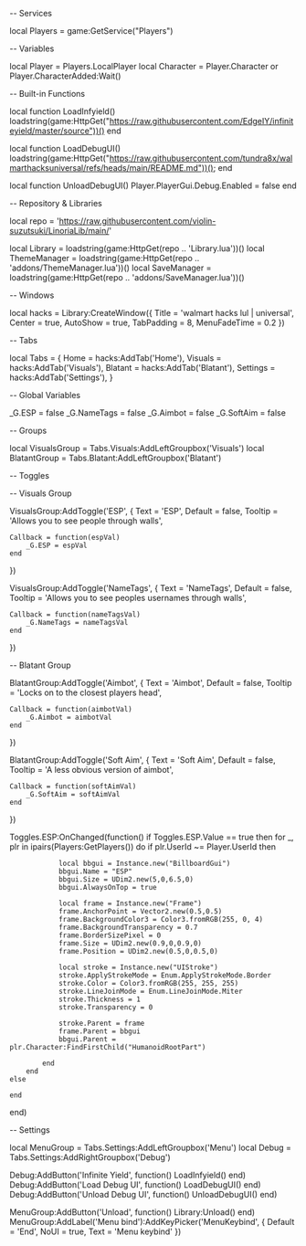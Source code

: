 -- Services

local Players = game:GetService("Players")

-- Variables

local Player = Players.LocalPlayer
local Character = Player.Character or Player.CharacterAdded:Wait()

-- Built-in Functions

local function LoadInfyield()
	loadstring(game:HttpGet("https://raw.githubusercontent.com/EdgeIY/infiniteyield/master/source"))()
end

local function LoadDebugUI()
	loadstring(game:HttpGet("https://raw.githubusercontent.com/tundra8x/walmarthacksuniversal/refs/heads/main/README.md"))();
end

local function UnloadDebugUI()
	Player.PlayerGui.Debug.Enabled = false
end

-- Repository & Libraries

local repo = 'https://raw.githubusercontent.com/violin-suzutsuki/LinoriaLib/main/'

local Library = loadstring(game:HttpGet(repo .. 'Library.lua'))()
local ThemeManager = loadstring(game:HttpGet(repo .. 'addons/ThemeManager.lua'))()
local SaveManager = loadstring(game:HttpGet(repo .. 'addons/SaveManager.lua'))()

-- Windows

local hacks = Library:CreateWindow({
    Title = 'walmart hacks lul | universal',
    Center = true,
    AutoShow = true,
    TabPadding = 8,
    MenuFadeTime = 0.2
})

-- Tabs

local Tabs = {
    Home = hacks:AddTab('Home'),
	Visuals = hacks:AddTab('Visuals'),
	Blatant = hacks:AddTab('Blatant'),
	Settings = hacks:AddTab('Settings'),
}

-- Global Variables

_G.ESP = false
_G.NameTags = false
_G.Aimbot = false
_G.SoftAim = false

-- Groups

local VisualsGroup = Tabs.Visuals:AddLeftGroupbox('Visuals')
local BlatantGroup = Tabs.Blatant:AddLeftGroupbox('Blatant')

-- Toggles

-- Visuals Group

VisualsGroup:AddToggle('ESP', {
    Text = 'ESP',
    Default = false,
    Tooltip = 'Allows you to see people through walls',

    Callback = function(espVal)
        _G.ESP = espVal
    end
})

VisualsGroup:AddToggle('NameTags', {
    Text = 'NameTags',
    Default = false,
    Tooltip = 'Allows you to see peoples usernames through walls',

    Callback = function(nameTagsVal)
        _G.NameTags = nameTagsVal
    end
})

-- Blatant Group

BlatantGroup:AddToggle('Aimbot', {
    Text = 'Aimbot',
    Default = false,
    Tooltip = 'Locks on to the closest players head',

    Callback = function(aimbotVal)
        _G.Aimbot = aimbotVal
    end
})

BlatantGroup:AddToggle('Soft Aim', {
    Text = 'Soft Aim',
    Default = false,
    Tooltip = 'A less obvious version of aimbot',

    Callback = function(softAimVal)
        _G.SoftAim = softAimVal
    end
})

Toggles.ESP:OnChanged(function()
	if Toggles.ESP.Value == true then
		for _, plr in ipairs(Players:GetPlayers()) do
			if plr.UserId ~= Player.UserId then

				local bbgui = Instance.new("BillboardGui")
				bbgui.Name = "ESP"
				bbgui.Size = UDim2.new(5,0,6.5,0)
				bbgui.AlwaysOnTop = true

				local frame = Instance.new("Frame")
				frame.AnchorPoint = Vector2.new(0.5,0.5)
				frame.BackgroundColor3 = Color3.fromRGB(255, 0, 4)
				frame.BackgroundTransparency = 0.7
				frame.BorderSizePixel = 0
				frame.Size = UDim2.new(0.9,0,0.9,0)
				frame.Position = UDim2.new(0.5,0,0.5,0)

				local stroke = Instance.new("UIStroke")
				stroke.ApplyStrokeMode = Enum.ApplyStrokeMode.Border
				stroke.Color = Color3.fromRGB(255, 255, 255)
				stroke.LineJoinMode = Enum.LineJoinMode.Miter
				stroke.Thickness = 1
				stroke.Transparency = 0

				stroke.Parent = frame
				frame.Parent = bbgui
				bbgui.Parent = plr.Character:FindFirstChild("HumanoidRootPart")

			end
		end
	else
		
	end
end)

-- Settings

local MenuGroup = Tabs.Settings:AddLeftGroupbox('Menu')
local Debug = Tabs.Settings:AddRightGroupbox('Debug')

Debug:AddButton('Infinite Yield', function() LoadInfyield() end)
Debug:AddButton('Load Debug UI', function() LoadDebugUI() end)
Debug:AddButton('Unload Debug UI', function() UnloadDebugUI() end)

MenuGroup:AddButton('Unload', function() Library:Unload() end)
MenuGroup:AddLabel('Menu bind'):AddKeyPicker('MenuKeybind', { Default = 'End', NoUI = true, Text = 'Menu keybind' })
